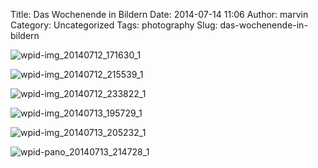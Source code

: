 Title: Das Wochenende in Bildern
Date: 2014-07-14 11:06
Author: marvin
Category: Uncategorized
Tags: photography
Slug: das-wochenende-in-bildern

![wpid-img_20140712_171630_1]({filename}/images/wpid-img_20140712_171630_1.jpg)

![wpid-img_20140712_215539_1]({filename}/images/wpid-img_20140712_215539_1.jpg)

![wpid-img_20140712_233822_1]({filename}/images/wpid-img_20140712_233822_1.jpg)

![wpid-img_20140713_195729_1]({filename}/images/wpid-img_20140713_195729_1.jpg)

![wpid-img_20140713_205232_1]({filename}/images/wpid-img_20140713_205232_1.jpg)

![wpid-pano_20140713_214728_1]({filename}/images/wpid-pano_20140713_214728_1.jpg)

